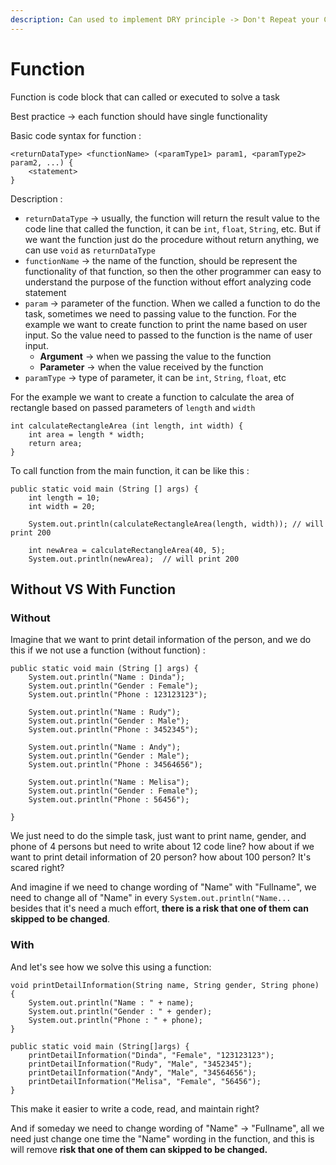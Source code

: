 ```yaml
---
description: Can used to implement DRY principle -> Don't Repeat your Code
---
```


# Function

Function is code block that can called or executed to solve a task

Best practice -> each function should have single functionality

Basic code syntax for function :&#x20;

```
<returnDataType> <functionName> (<paramType1> param1, <paramType2> param2, ...) {
    <statement>
}
```

Description :&#x20;

* `returnDataType` -> usually, the function will return the result value to the code line that called the function, it can be `int`, `float`, `String`, etc. But if we want the function just do the procedure without return anything, we can use `void` as `returnDataType`
* `functionName` -> the name of the function, should be represent the functionality of that function, so then the other programmer can easy to understand the purpose of the function without effort analyzing code statement
* `param` -> parameter of the function. When we called a function to do the task, sometimes we need to passing value to the function. For the example we want to create function to print the name based on user input. So the value need to passed to the function is the name of user input.&#x20;
  * **Argument** -> when we passing the value to the function
  * **Parameter** -> when the value received by the function
* `paramType` -> type of parameter, it can be `int`, `String`, `float`, etc

For the example we want to create a function to calculate the area of rectangle based on passed parameters of `length` and `width`

```
int calculateRectangleArea (int length, int width) {
    int area = length * width;
    return area;
}
```

To call function from the main function, it can be like this :&#x20;

```
public static void main (String [] args) {
    int length = 10;
    int width = 20;
    
    System.out.println(calculateRectangleArea(length, width)); // will print 200
    
    int newArea = calculateRectangleArea(40, 5);
    System.out.println(newArea);  // will print 200
```

## Without VS With Function

### Without

Imagine that we want to print detail information of the person, and we do this if we not use a function (without function) :&#x20;

```
public static void main (String [] args) {
    System.out.println("Name : Dinda");
    System.out.println("Gender : Female");
    System.out.println("Phone : 123123123");
    
    System.out.println("Name : Rudy");
    System.out.println("Gender : Male");
    System.out.println("Phone : 3452345");
    
    System.out.println("Name : Andy");
    System.out.println("Gender : Male");
    System.out.println("Phone : 34564656");
    
    System.out.println("Name : Melisa");
    System.out.println("Gender : Female");
    System.out.println("Phone : 56456");
          
}
```

We just need to do the simple task, just want to print name, gender, and phone of 4 persons but need to write about 12 code line? how about if we want to print detail information of 20 person? how about 100 person? It's scared right?

And imagine if we need to change wording of "Name" with "Fullname", we need to change all of "Name" in every `System.out.println("Name...` besides that it's need a much effort, **there is a risk that one of them can skipped to be changed**.

### With

And let's see how we solve this using a function:

```
void printDetailInformation(String name, String gender, String phone) {
    System.out.println("Name : " + name);
    System.out.println("Gender : " + gender);
    System.out.println("Phone : " + phone);
}

public static void main (String[]args) {
    printDetailInformation("Dinda", "Female", "123123123");
    printDetailInformation("Rudy", "Male", "3452345");
    printDetailInformation("Andy", "Male", "34564656");
    printDetailInformation("Melisa", "Female", "56456");
}
```

This make it easier to write a code, read, and maintain right?

And if someday we need to change wording of "Name" -> "Fullname", all we need just change one time the "Name" wording in the function, and this is will remove **risk that one of them can skipped to be changed.**
